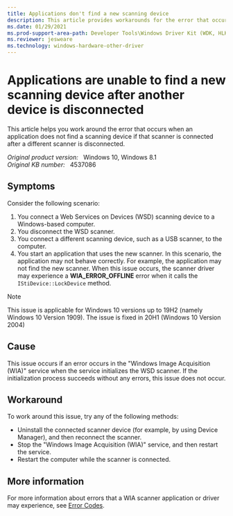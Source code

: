 ```yaml
---
title: Applications don't find a new scanning device
description: This article provides workarounds for the error that occurs when an application does not find a scanning device if that scanner is connected after a different scanner is disconnected.
ms.date: 01/29/2021
ms.prod-support-area-path: Developer Tools\Windows Driver Kit (WDK, HLK)\Windows Driver Kit 10\Other Driver\Scanner
ms.reviewer: jesweare
ms.technology: windows-hardware-other-driver
---
```

# Applications are unable to find a new scanning device after another device is disconnected

This article helps you work around the error that occurs when an application does not find a scanning device if that scanner is connected after a different scanner is disconnected.

_Original product version:_ &nbsp; Windows 10, Windows 8.1  
_Original KB number:_ &nbsp; 4537086

## Symptoms

Consider the following scenario:

1. You connect a Web Services on Devices (WSD) scanning device to a Windows-based computer.
2. You disconnect the WSD scanner.
3. You connect a different scanning device, such as a USB scanner, to the computer.
4. You start an application that uses the new scanner.
In this scenario, the application may not behave correctly. For example, the application may not find the new scanner.
When this issue occurs, the scanner driver may experience a **WIA_ERROR_OFFLINE** error when it calls the `IStiDevice::LockDevice` method.

> [!NOTE]
> This issue is applicable for Windows 10 versions up to 19H2 (namely Windows 10 Version 1909).  The issue is fixed in 20H1 (Windows 10 Version 2004)

## Cause

This issue occurs if an error occurs in the "Windows Image Acquisition (WIA)" service when the service initializes the WSD scanner. If the initialization process succeeds without any errors, this issue does not occur.

## Workaround

To work around this issue, try any of the following methods:

- Uninstall the connected scanner device (for example, by using Device Manager), and then reconnect the scanner.
- Stop the "Windows Image Acquisition (WIA)" service, and then restart the service.
- Restart the computer while the scanner is connected.

## More information

For more information about errors that a WIA scanner application or driver may experience, see [Error Codes](/windows/win32/wia/-wia-error-codes).
